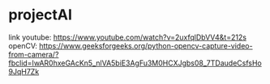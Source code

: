 # projectAI
link youtube: https://www.youtube.com/watch?v=2uxfqlDbVV4&t=212s
openCV: https://www.geeksforgeeks.org/python-opencv-capture-video-from-camera/?fbclid=IwAR0hxeGAcKn5_nlVA5biE3AgFu3M0HCXJgbs08_7TDaudeCsfsHo9JqH7Zk
